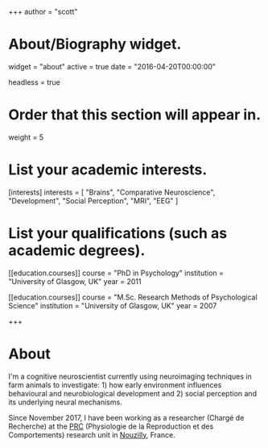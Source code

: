 +++
author = "scott"

# About/Biography widget.
widget = "about"
active = true
date = "2016-04-20T00:00:00"

headless = true

# Order that this section will appear in.
weight = 5

# List your academic interests.
[interests]
  interests = [
  "Brains",
  "Comparative Neuroscience",
  "Development",
  "Social Perception",
  "MRI",
  "EEG"
  ]

# List your qualifications (such as academic degrees).
[[education.courses]]
  course = "PhD in Psychology"
  institution = "University of Glasgow, UK"
  year = 2011

  [[education.courses]]
    course = "M.Sc. Research Methods of Psychological Science"
    institution = "University of Glasgow, UK"
    year = 2007

+++

# About
I'm a cognitive neuroscientist currently using neuroimaging techniques in farm
animals to investigate: 1) how early environment influences behavioural and
neurobiological development and 2) social perception and its underlying neural mechanisms.

Since November 2017, I have been working as a researcher (Chargé de Recherche) at
the [PRC](https://www6.val-de-loire.inra.fr/physiologie_reproduction_comportements) (Physiologie de la Reproduction et des Comportements) research unit in [Nouzilly](https://www.google.com/maps/place/Inra+Centre+Val+De+Loire/@47.544757,0.782861,15z/data=!4m5!3m4!1s0x0:0xe0400dff4907150e!8m2!3d47.544757!4d0.782861), France.
